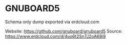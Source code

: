 # GNUBOARD5

Schema only dump exported via erdcloud.com

Website: https://github.com/gnuboard/gnuboard5
Source: https://www.erdcloud.com/d/4uo6t2Sn7J2oA68i9